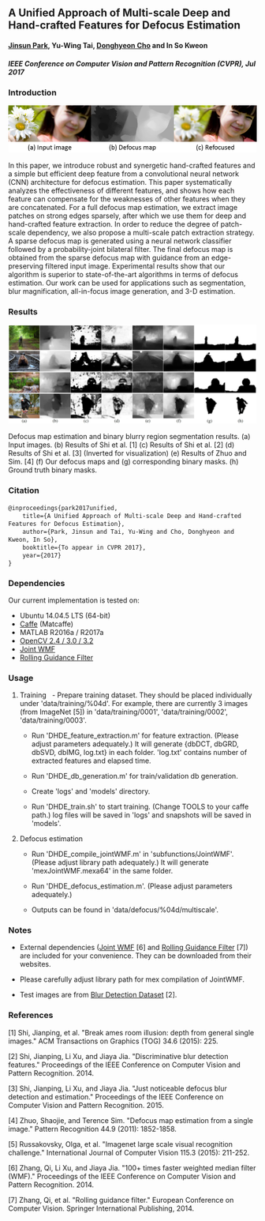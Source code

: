 A Unified Approach of Multi-scale Deep and Hand-crafted Features for Defocus Estimation
----------
#### [Jinsun Park](https://sites.google.com/site/zzangjinsun/), Yu-Wing Tai, [Donghyeon Cho](https://sites.google.com/site/donghyeonchocvip/) and In So Kweon
#### _IEEE Conference on Computer Vision and Pattern Recognition (CVPR), Jul 2017_

### Introduction

![Teaser](./images/teaser.png)

In this paper, we introduce robust and synergetic hand-crafted features and a simple but efficient deep feature from a convolutional neural network (CNN) architecture for defocus estimation. This paper systematically analyzes the effectiveness of different features, and shows how each feature can compensate for the weaknesses of other features when they are concatenated. For a full defocus map estimation, we extract image patches on strong edges sparsely, after which we use them for deep and hand-crafted feature extraction. In order to reduce the degree of patch-scale dependency, we also propose a multi-scale patch extraction strategy. A sparse defocus map is generated using a neural network classifier followed by a probability-joint bilateral filter. The final defocus map is obtained from the sparse defocus map with guidance from an edge-preserving filtered input image. Experimental results show that our algorithm is superior to state-of-the-art algorithms in terms of defocus estimation. Our work can be used for applications such as segmentation, blur magnification, all-in-focus image generation, and 3-D estimation.

### Results

![Results](./images/results.png)

Defocus map estimation and binary blurry region segmentation results. (a) Input images. (b) Results of Shi et al. [1] (c) Results of Shi et al. [2] (d) Results of Shi et al. [3] (Inverted for visualization) (e) Results of Zhuo and Sim. [4] (f) Our defocus maps and (g) corresponding binary masks. (h) Ground truth binary masks.

### Citation

    @inproceedings{park2017unified,
        title={A Unified Approach of Multi-scale Deep and Hand-crafted Features for Defocus Estimation},
        author={Park, Jinsun and Tai, Yu-Wing and Cho, Donghyeon and Kweon, In So},
        booktitle={To appear in CVPR 2017},
        year={2017}
    }
    
### Dependencies
Our current implementation is tested on:
- Ubuntu 14.04.5 LTS (64-bit)
- [Caffe](http://caffe.berkeleyvision.org/) (Matcaffe)
- MATLAB R2016a / R2017a
- [OpenCV 2.4 / 3.0 / 3.2](http://opencv.org/)
- [Joint WMF](http://www.cse.cuhk.edu.hk/leojia/projects/fastwmedian/)
- [Rolling Guidance Filter](http://www.cse.cuhk.edu.hk/leojia/projects/rollguidance/)

### Usage
1. Training
    - Prepare training dataset. They should be placed individually under 'data/training/%04d'. For example, there are currently 3 images (from ImageNet [5]) in 'data/training/0001', 'data/training/0002', 'data/training/0003'.
 
    - Run 'DHDE_feature_extraction.m' for feature extraction. (Please adjust parameters adequately.) It will generate {dbDCT, dbGRD, dbSVD, dbIMG, log.txt} in each folder. 'log.txt' contains number of extracted features and elapsed time.
 
    - Run 'DHDE_db_generation.m' for train/validation db generation.
 
    - Create 'logs' and 'models' directory.
 
    - Run 'DHDE_train.sh' to start training. (Change TOOLS to your caffe path.) log files will be saved in 'logs' and snapshots will be saved in 'models'.
    
2. Defocus estimation
    - Run 'DHDE_compile_jointWMF.m' in 'subfunctions/JointWMF'. (Please adjust library path adequately.) It will generate 'mexJointWMF.mexa64' in the same folder.
    
    - Run 'DHDE_defocus_estimation.m'. (Please adjust parameters adequately.)
    
    - Outputs can be found in 'data/defocus/%04d/multiscale'.

### Notes
- External dependencies ([Joint WMF](http://www.cse.cuhk.edu.hk/leojia/projects/fastwmedian/) [6] and [Rolling Guidance Filter](http://www.cse.cuhk.edu.hk/leojia/projects/rollguidance/) [7]) are included for your convenience. They can be downloaded from their websites.

- Please carefully adjust library path for mex compilation of JointWMF.

- Test images are from [Blur Detection Dataset](http://www.cse.cuhk.edu.hk/leojia/projects/dblurdetect/dataset.html) [2].

### References

[1] Shi, Jianping, et al. "Break ames room illusion: depth from general single images." ACM Transactions on Graphics (TOG) 34.6 (2015): 225.

[2] Shi, Jianping, Li Xu, and Jiaya Jia. "Discriminative blur detection features." Proceedings of the IEEE Conference on Computer Vision and Pattern Recognition. 2014.

[3] Shi, Jianping, Li Xu, and Jiaya Jia. "Just noticeable defocus blur detection and estimation." Proceedings of the IEEE Conference on Computer Vision and Pattern Recognition. 2015.

[4] Zhuo, Shaojie, and Terence Sim. "Defocus map estimation from a single image." Pattern Recognition 44.9 (2011): 1852-1858.

[5] Russakovsky, Olga, et al. "Imagenet large scale visual recognition challenge." International Journal of Computer Vision 115.3 (2015): 211-252.

[6] Zhang, Qi, Li Xu, and Jiaya Jia. "100+ times faster weighted median filter (WMF)." Proceedings of the IEEE Conference on Computer Vision and Pattern Recognition. 2014.

[7] Zhang, Qi, et al. "Rolling guidance filter." European Conference on Computer Vision. Springer International Publishing, 2014.
